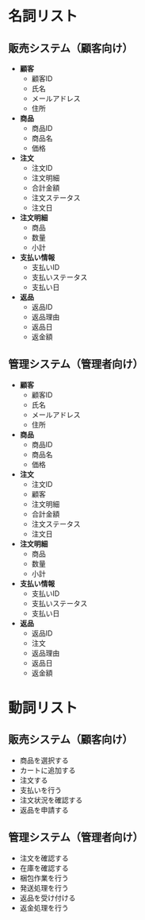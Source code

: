 # 名詞リスト

## 販売システム（顧客向け）
- **顧客**
  - 顧客ID
  - 氏名
  - メールアドレス
  - 住所
- **商品**
  - 商品ID
  - 商品名
  - 価格
- **注文**
  - 注文ID
  - 注文明細
  - 合計金額
  - 注文ステータス
  - 注文日
- **注文明細**
  - 商品
  - 数量
  - 小計
- **支払い情報**
  - 支払いID
  - 支払いステータス
  - 支払い日
- **返品**
  - 返品ID
  - 返品理由
  - 返品日
  - 返金額

## 管理システム（管理者向け）
- **顧客**
  - 顧客ID
  - 氏名
  - メールアドレス
  - 住所
- **商品**
  - 商品ID
  - 商品名
  - 価格
- **注文**
  - 注文ID
  - 顧客
  - 注文明細
  - 合計金額
  - 注文ステータス
  - 注文日
- **注文明細**
  - 商品
  - 数量
  - 小計
- **支払い情報**
  - 支払いID
  - 支払いステータス
  - 支払い日
- **返品**
  - 返品ID
  - 注文
  - 返品理由
  - 返品日
  - 返金額

# 動詞リスト

## 販売システム（顧客向け）
- 商品を選択する
- カートに追加する
- 注文する
- 支払いを行う
- 注文状況を確認する
- 返品を申請する

## 管理システム（管理者向け）
- 注文を確認する
- 在庫を確認する
- 梱包作業を行う
- 発送処理を行う
- 返品を受け付ける
- 返金処理を行う
